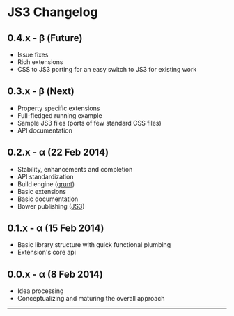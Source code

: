 JS3 Changelog
===

0.4.x - &beta; (Future)
---
* Issue fixes
* Rich extensions
* CSS to JS3 porting for an easy switch to JS3 for existing work

0.3.x - &beta; (Next)
---
* Property specific extensions
* Full-fledged running example
* Sample JS3 files (ports of few standard CSS files)
* API documentation

0.2.x - &alpha; (22 Feb 2014)
---
* Stability, enhancements and completion
* API standardization
* Build engine ([grunt](http://gruntjs.com/))
* Basic extensions
* Basic documentation
* Bower publishing ([JS3](http://bower.io/search/#!/search/JS3))

0.1.x - &alpha; (15 Feb 2014)
---
* Basic library structure with quick functional plumbing
* Extension's core api


0.0.x - &alpha; (8 Feb 2014)
---
* Idea processing
* Conceptualizing and maturing the overall approach

---
